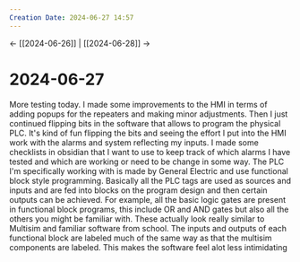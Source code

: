 ```yaml
---
Creation Date: 2024-06-27 14:57
---
```


<- [[2024-06-26]] | [[2024-06-28]]  ->

# 2024-06-27
More testing today.  I made some improvements to the HMI in terms of adding popups for the repeaters and making minor adjustments. Then I just continued flipping bits in the software that allows to program the physical PLC. It's kind of fun flipping the bits and seeing the effort I put into the HMI work with the alarms and system reflecting my inputs. I made some checklists in obsidian that I want to use to keep track of which alarms I have tested and which are working or need to be change in some way. The PLC I'm specifically working with is made by General Electric and use functional block style programming. Basically all the PLC tags are used as sources and inputs and are fed into blocks on the program design and then certain outputs can be achieved. For example, all the basic logic gates are present in functional block programs, this include OR and AND gates but also all the others you might be familiar with. These actually look really similar to Multisim and familiar software from school. The inputs and outputs of each functional block are labeled much of the same way as that the multisim components are labeled. This makes the software feel alot less intimidating 